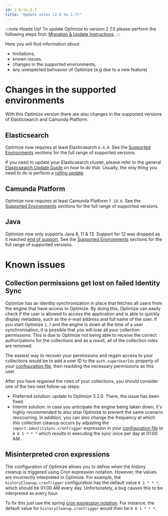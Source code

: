 ```yaml
---
id: 2.6-to-2.7
title: "Update notes (2.6 to 2.7)"
---
```


:::note Heads Up!
To update Optimize to version 2.7.0 please perform the following steps first: [Migration & Update Instructions](./instructions.md).
:::

Here you will find information about:

* limitations, 
* known issues, 
* changes in the supported environments, 
* any unexpected behvavior of Optimize (e.g due to a new feature)

# Changes in the supported environments

With this Optimize version there are also changes in the supported versions of Elasticsearch and Camunda Platform.

## Elasticsearch

Optimize now requires at least Elasticsearch `6.4.0`.
See the [Supported Environments](./../../../reference/supported-environments.md/#elasticsearch) sections for the full range of supported versions.

If you need to update your Elasticsearch cluster, please refer to the general [Elasticsearch Update Guide](https://www.elastic.co/guide/en/elasticsearch/reference/current/setup-upgrade.html) on how to do that. Usually, the only thing you need to do is  perform a [rolling update](https://www.elastic.co/guide/en/elasticsearch/reference/current/rolling-upgrades.html).

## Camunda Platform

Optimize now requires at least Camunda Platform `7.10.6`.
See the [Supported Environments](./../../../reference/supported-environments.md/#camunda-platform) sections for the full range of supported versions.

## Java

Optimize now only supports Java 8, 11 & 13. Support for 12 was dropped as it reached [end of support](https://www.oracle.com/technetwork/java/java-se-support-roadmap.html).
See the [Supported Environments](./../../../reference/supported-environments.md/) sections for the full range of supported versions.

# Known issues

## Collection permissions get lost on failed Identity Sync

Optimize has an identity synchronization in place that fetches all users from the engine that have access to Optimize. By doing this, Optimize can easily check if the user is allowed to access the application and is able to quickly display metadata, such as the e-mail address and full name of the user. If you start Optimize `2.7` and the engine is down at the time of a user synchronisation, it is possible that you will lose all your collection permissions. This is due to Optimize not being able to receive the correct authorizations for the collections and as a result, all of the collection roles are removed. 

The easiest way to recover your permissions and regain access to your collections would be to add a user ID to the `auth.superUserIds` property of your [configuration file](../../setup/configuration/#security), then readding the necessary permissions as this user.

After you have regained the roles of your collections, you should consider one of the two next follow-up steps:

* Preferred solution: update to Optimize 3.2.0. There, the issue has been fixed.
* Interim solution: in case you anticipate the engine being taken down, it's highly recommended to also stop Optimize to prevent the same scenario reoccurring. In addition, you can also change the frequency at which this collection cleanup occurs by adjusting the `import.identitySync.cronTrigger` expression in your [configuration file](../../setup/configuration/#authentication-and-security) to `0 0 1 * * *` which results in executing the sync once per day at 01:00 AM.

## Misinterpreted cron expressions

The configuration of Optimize allows you to define when the history cleanup is triggered using Cron expression notation. However, the values are incorrectly interpreted in Optimize. For example, the `historyCleanup.cronTrigger` configuration has the default value `0 1 * * *`, which should be 01:00 AM every day. Unfortunately, a bug causes this to be interpreted as every hour. 

To fix this just use the spring [cron expression notation](https://docs.spring.io/spring/docs/current/javadoc-api/org/springframework/scheduling/support/CronSequenceGenerator.html). For instance, the default value for `historyCleanup.cronTrigger` would then be `0 0 1 * * *`.